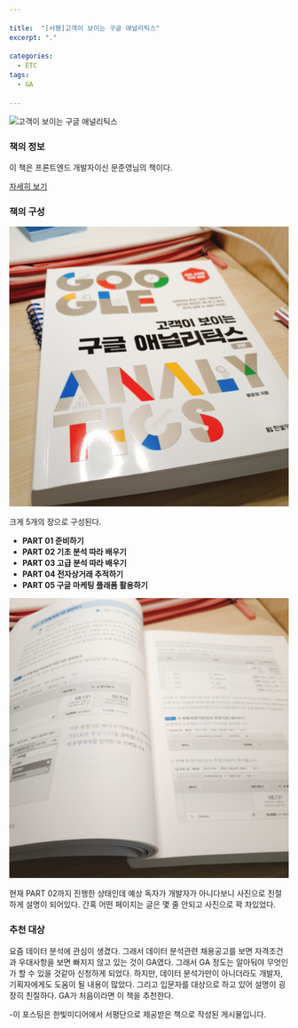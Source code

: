 ```yaml
---

title:  "[서평]고객이 보이는 구글 애널리틱스"
excerpt: "."

categories:
  - ETC
tags:
  - GA
  
---
```


![고객이 보이는 구글 애널리틱스](http://www.hanbit.co.kr/data/books/B6309525432_l.jpg)

###  책의 정보

이 책은 프론트엔드 개발자이신 문준영님의 책이다.  

[자세히 보기](https://book.naver.com/bookdb/book_detail.nhn?bid=16123431)

### 책의 구성

![](\assets\images\ga1.JPG)

 크게 5개의 장으로 구성된다.

- **PART 01 준비하기**
- **PART 02 기초 분석 따라 배우기**
- **PART 03 고급 분석 따라 배우기**
- **PART 04 전자상거래 추적하기**
- **PART 05 구글 마케팅 플래폼 활용하기**

![](\assets\images\ga2.JPG)

현재 PART 02까지 진행한 상태인데 예상 독자가 개발자가 아니다보니 사진으로 친절하게 설명이 되어있다. 간혹 어떤 페이지는 글은 몇 줄 안되고 사진으로 꽉 차있었다. 

### 추천 대상

 요즘 데이터 분석에 관심이 생겼다. 그래서 데이터 분석관련 채용공고를 보면 자격조건과 우대사항을 보면 빠지지 않고 있는 것이 GA였다. 그래서 GA 정도는 알아둬야 무엇인가 할 수 있을 것같아 신청하게 되었다. 하지만, 데이터 분석가만이 아니더라도 개발자,기획자에게도 도움이 될 내용이 많았다. 그리고 입문자를 대상으로 하고 있어 설명이 굉장히 친절하다. GA가 처음이라면 이 책을 추천한다.



-이 포스팅은 한빛미디어에서 서평단으로 제공받은 책으로 작성된 게시물입니다.